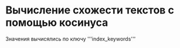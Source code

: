 # Вычисление схожести текстов с помощью косинуса

Значения вычисялись по ключу '''index_keywords'''

